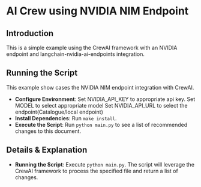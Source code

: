 # AI Crew using NVIDIA NIM Endpoint

## Introduction
This is a simple example using the CrewAI framework with an NVIDIA endpoint and langchain-nvidia-ai-endpoints integration.

## Running the Script
This example show cases the NVIDIA NIM endpoint integration with CrewAI.

- **Configure Environment**: Set NVIDIA_API_KEY to appropriate api key.
                             Set MODEL to select appropriate model
                             Set NVIDIA_API_URL to select the endpoint(Catalogue/local endpoint)
- **Install Dependencies**: Run `make install`.
- **Execute the Script**: Run `python main.py` to see a list of recommended changes to this document.

## Details & Explanation
- **Running the Script**: Execute `python main.py`. The script will leverage the CrewAI framework to process the specified file and return a list of changes.